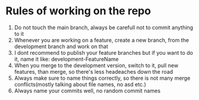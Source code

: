 # Rules of working on the repo
1. Do not touch the main branch, always be carefull not to commit anything to it
2. Whenever you are working on a feature, create a new branch, from the development branch and work on that
3. I dont recommend to publish your feature branches but if you want to do it, name it like: development-FeatureName
4. When you merge to the development version, switch to it, pull new features, than merge, so there's less headeaches down the road
5. Always make sure to name things correctly, so there is not many merge conflicts(mostly talking about file names, no asd etc.)
6. Always name your commits well, no random commit names
